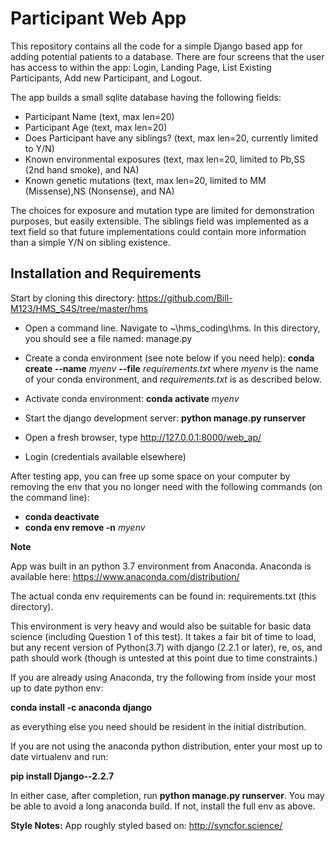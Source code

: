 
# Participant Web App

This repository contains all the code for a simple Django based app for adding potential patients to a database.  There are four screens that the user has access to within the app:  Login, Landing Page, List Existing Participants, Add new Participant, and Logout.


The app builds a small sqlite database having the following fields:

- Participant Name (text, max len=20)
- Participant Age (text, max len=20)
- Does Participant have any siblings? (text, max len=20, currently limited to Y/N)
- Known environmental exposures (text, max len=20, limited to Pb,SS (2nd hand smoke), and NA)
- Known genetic mutations (text, max len=20, limited to MM (Missense),NS (Nonsense), and NA)

The choices for exposure and mutation type are limited for demonstration purposes, but easily extensible.  The siblings field was implemented as a text field so that future implementations could contain more information than a simple Y/N on sibling existence.

## Installation and Requirements

Start by cloning this directory:  https://github.com/Bill-M123/HMS_S4S/tree/master/hms

- Open a command line. Navigate to ~\hms_coding\hms.  In this directory, you should see a file named: manage.py

- Create a conda environment (see note below if you need help):  __conda create --name__ _myenv_ __--file__ _requirements.txt_ where _myenv_ is the name of your conda environment, and _requirements.txt_ is as described below.

- Activate conda environment: __conda activate__ _myenv_

- Start the django development server:  __python manage.py runserver__

- Open a fresh browser, type http://127.0.0.1:8000/web_ap/

- Login (credentials available elsewhere)

After testing app, you can free up some space on your computer by removing the env that you no longer need with the following commands (on the command line):

- __conda deactivate__
- __conda env remove -n__ _myenv_

__Note__

App was built in an python 3.7 environment from Anaconda.  Anaconda is available here:  https://www.anaconda.com/distribution/

The actual conda env requirements can be found in: requirements.txt (this directory).  

This environment is very heavy and would also be suitable for basic data science (including Question 1 of this test).  It takes a fair bit of time to load, but any recent version of Python(3.7) with django (2.2.1 or later), re, os, and path should work (though is untested at this point due to time constraints.)  

If you are already using Anaconda, try the following from inside your most up to date python env:

__conda install -c anaconda django__

as everything else you need should be resident in the initial distribution.

If you are not using the anaconda python distribution, enter your most up to date virtualenv and run:

__pip install Django--2.2.7__

In either case, after completion, run __python manage.py runserver__.  You may be able to avoid a long anaconda build.  If not, install the full env as above.


__Style Notes:__  App roughly styled based on:  http://syncfor.science/


```python

```
